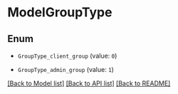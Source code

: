 # ModelGroupType


## Enum

* `GroupType_client_group` (value: `0`)

* `GroupType_admin_group` (value: `1`)

[[Back to Model list]](../README.md#documentation-for-models) [[Back to API list]](../README.md#documentation-for-api-endpoints) [[Back to README]](../README.md)


